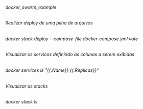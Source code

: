 ###### docker_swarm_example

###### Realizar deploy de uma pilha de arquivos
###### docker stack deploy --compose-file docker-compose.yml vote

###### Visualizar os servicos definindo as colunas a serem exibidas
###### docker services ls "{{.Name}} {{.Replicas}}"

###### Visualizar as stacks
###### docker stack ls
